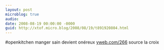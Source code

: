 ```yaml
---
layout: post
microblog: true
audio: 
date: 2008-08-19 00:00:00 -0000
guid: http://xtof.micro.blog/2008/08/19/t891920804.html
---
```

#openkitchen manger sain devient onéreux [yweb.com/266](http://yweb.com/266) source la croix
